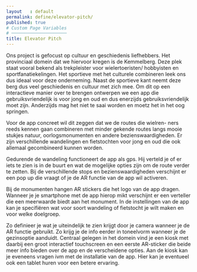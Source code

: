 ```yaml
---
layout   : default
permalink: define/elevator-pitch/
published: true
# Custom Page Variables
# ─────────────────────
title: Elevator Pitch
---
```


<p>Ons project is gefocust op cultuur en geschiedenis liefhebbers.
Het provinciaal domein dat we hiervoor kregen is de Kemmelberg.
Deze plek staat vooral bekend als trekpleister voor wielertoeristen/
hobbyisten en sportfanatiekelingen. Het sportieve met het culturele combineren leek ons 
dus ideaal voor deze onderneming. Naast de sportieve kant neemt deze berg dus veel 
geschiedenis en cultuur met zich mee. Om dit op een interactieve manier over te brengen 
ontwerpen we een app die gebruiksvriendelijk is voor jong en oud en dus
enerzijds gebruiksvriendelijk moet zijn. Anderzijds mag het
niet te saai worden en moetz het in het oog springen.</p>

<p>Voor de app concreet wil dit zeggen dat we de routes die wielren-
ners reeds kennen gaan combineren met minder gekende routes
langs mooie stukjes natuur, oorlogsmonumenten en andere
bezienswaardigheden. Er zijn verschillende wandelingen en
fietstochten voor jong en oud die ook allemaal gecombineerd
kunnen worden.</p>

<p>Gedurende de wandeling functioneert de app als gps. Hij verteld
je of er iets te zien is in de buurt en wat de mogelijke opties zijn
om de route verder te zetten. Bij de verschillende stops en
bezienswaardigheden verschijnt er een pop up die vraagt of je de
AR functie van de app wil activeren.</p>

<p>Bij de monumenten hangen AR stickers die het logo van de app
dragen. Wanneer je je smartphone met de app hierop mikt
verschijnt er een verteller die een meerwaarde biedt aan het
monument. In de instellingen van de app kan je specifiëren wat
voor soort wandeling of fietstocht je wilt maken en voor welke
doelgroep.</p>

<p>Zo definieer je wat je uiteindelijk te zien krijgt door je
camera wanneer je de AR functie gebruikt. Zo krijg je de info eerder
in toneelvorm wanneer je de gezinsoptie aanduidt.
Centraal gelegen in het domein vind je een kiosk met daarbij een
groot interactief touchscreen en een eerste AR-sticker die beide
meer info bieden over de app en de verscheidene opties. Aan de
kiosk kan je eveneens vragen ivm met de installatie van de app.
Hier kan je eventueel ook een tablet huren voor een betere
ervaring.</p>